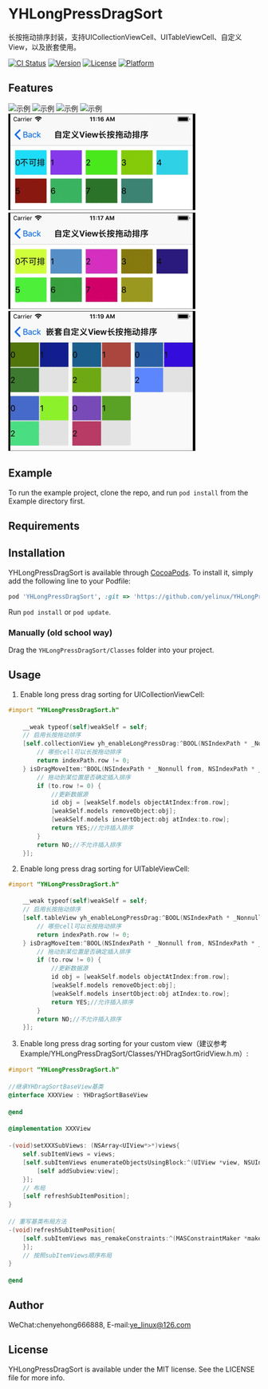 # YHLongPressDragSort

长按拖动排序封装，支持UICollectionViewCell、UITableViewCell、自定义View，以及嵌套使用。

[![CI Status](https://img.shields.io/travis/ye_linux@126.com/YHLongPressDragSort.svg?style=flat)](https://travis-ci.org/ye_linux@126.com/YHLongPressDragSort)
[![Version](https://img.shields.io/cocoapods/v/YHLongPressDragSort.svg?style=flat)](https://cocoapods.org/pods/YHLongPressDragSort)
[![License](https://img.shields.io/cocoapods/l/YHLongPressDragSort.svg?style=flat)](https://cocoapods.org/pods/YHLongPressDragSort)
[![Platform](https://img.shields.io/cocoapods/p/YHLongPressDragSort.svg?style=flat)](https://cocoapods.org/pods/YHLongPressDragSort)

## Features
![示例](./preview/4.gif)
![示例](./preview/5.gif)
![示例](./preview/6.gif)
![示例](./preview/7.gif)
![示例](./preview/1.gif)
![示例](./preview/2.gif)
![示例](./preview/3.gif)

## Example

To run the example project, clone the repo, and run `pod install` from the Example directory first.

## Requirements

## Installation

YHLongPressDragSort is available through [CocoaPods](https://cocoapods.org). To install
it, simply add the following line to your Podfile:

```ruby
pod 'YHLongPressDragSort', :git => 'https://github.com/yelinux/YHLongPressDragSort.git'
```

Run `pod install` or `pod update`.

### Manually (old school way)
Drag the `YHLongPressDragSort/Classes` folder into your project.

## Usage
1. Enable long press drag sorting for UICollectionViewCell:
```objective-c
#import "YHLongPressDragSort.h"

    __weak typeof(self)weakSelf = self;
    // 启用长按拖动排序
    [self.collectionView yh_enableLongPressDrag:^BOOL(NSIndexPath * _Nonnull indexPath, CGPoint pressPoint) {
        // 哪些cell可以长按拖动排序
        return indexPath.row != 0;
    } isDragMoveItem:^BOOL(NSIndexPath * _Nonnull from, NSIndexPath * _Nonnull to) {
        // 拖动到某位置是否确定插入排序
        if (to.row != 0) {
            //更新数据源
            id obj = [weakSelf.models objectAtIndex:from.row];
            [weakSelf.models removeObject:obj];
            [weakSelf.models insertObject:obj atIndex:to.row];
            return YES;//允许插入排序
        }
        return NO;//不允许插入排序
    }];
```

2. Enable long press drag sorting for UITableViewCell:
```objective-c
#import "YHLongPressDragSort.h"

    __weak typeof(self)weakSelf = self;
    // 启用长按拖动排序
    [self.tableView yh_enableLongPressDrag:^BOOL(NSIndexPath * _Nonnull indexPath, CGPoint pressPoint) {
        // 哪些cell可以长按拖动排序
        return indexPath.row != 0;
    } isDragMoveItem:^BOOL(NSIndexPath * _Nonnull from, NSIndexPath * _Nonnull to) {
        // 拖动到某位置是否确定插入排序
        if (to.row != 0) {
            //更新数据源
            id obj = [weakSelf.models objectAtIndex:from.row];
            [weakSelf.models removeObject:obj];
            [weakSelf.models insertObject:obj atIndex:to.row];
            return YES;//允许插入排序
        }
        return NO;//不允许插入排序
    }];
```

3. Enable long press drag sorting for your custom view（建议参考Example/YHLongPressDragSort/Classes/YHDragSortGridView.h.m）:
```objective-c
#import "YHLongPressDragSort.h"

//继承YHDragSortBaseView基类
@interface XXXView : YHDragSortBaseView

@end

@implementation XXXView

-(void)setXXXSubViews: (NSArray<UIView*>*)views{
    self.subItemViews = views;
    [self.subItemViews enumerateObjectsUsingBlock:^(UIView *view, NSUInteger idx, BOOL * _Nonnull stop) {
        [self addSubview:view];
    }];
    // 布局
    [self refreshSubItemPosition];
}

// 重写基类布局方法
-(void)refreshSubItemPosition{
    [self.subItemViews mas_remakeConstraints:^(MASConstraintMaker *make) {
    }];
    // 按照subItemViews顺序布局
}

@end

```

## Author

WeChat:chenyehong666888, E-mail:ye_linux@126.com

## License

YHLongPressDragSort is available under the MIT license. See the LICENSE file for more info.
